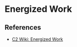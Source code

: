# Energized Work

## References

* [C2 Wiki: Energized Work](https://c2.com/cgi/wiki?EnergizedWork)
